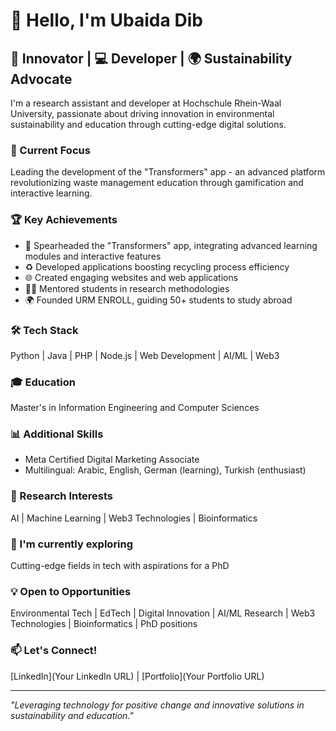 # 👋 Hello, I'm Ubaida Dib

## 🚀 Innovator | 💻 Developer | 🌍 Sustainability Advocate

I'm a research assistant and developer at Hochschule Rhein-Waal University, passionate about driving innovation in environmental sustainability and education through cutting-edge digital solutions.

### 🔭 Current Focus
Leading the development of the "Transformers" app - an advanced platform revolutionizing waste management education through gamification and interactive learning.

### 🏆 Key Achievements
- 📱 Spearheaded the "Transformers" app, integrating advanced learning modules and interactive features
- ♻️ Developed applications boosting recycling process efficiency
- 🌐 Created engaging websites and web applications
- 👨‍🏫 Mentored students in research methodologies
- 🌍 Founded URM ENROLL, guiding 50+ students to study abroad

### 🛠 Tech Stack
Python | Java | PHP | Node.js | Web Development | AI/ML | Web3

### 🎓 Education
Master's in Information Engineering and Computer Sciences

### 📊 Additional Skills
- Meta Certified Digital Marketing Associate
- Multilingual: Arabic, English, German (learning), Turkish (enthusiast)

### 🔬 Research Interests
AI | Machine Learning | Web3 Technologies | Bioinformatics

### 🌱 I'm currently exploring
Cutting-edge fields in tech with aspirations for a PhD

### 💡 Open to Opportunities
Environmental Tech | EdTech | Digital Innovation | AI/ML Research | Web3 Technologies | Bioinformatics | PhD positions

### 📫 Let's Connect!
[LinkedIn](Your LinkedIn URL) | [Portfolio](Your Portfolio URL)

---

*"Leveraging technology for positive change and innovative solutions in sustainability and education."*

